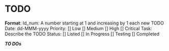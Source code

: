 # TODO

**Format**:
Id_num: A number starting at 1 and increasing by 1 each new TODO
Date: dd-MMM-yyyy
Priority: [] Low [] Medium [] High [] Critical
Task: Describe the TODO
Status: [] Listed [] In Progress [] Testing [] Completed

*********************************************TO DOs*********************************************
